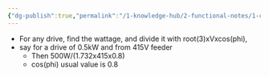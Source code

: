 ```yaml
---
{"dg-publish":true,"permalink":"/1-knowledge-hub/2-functional-notes/1-career-notes/2-general-technical-notes/2-power-plant-systems/electrical-schemes-and-systems/to-find-rated-current/","noteIcon":""}
---
```


- For any drive, find the wattage, and divide it with root(3)xVxcos(phi),
- say for a drive of 0.5kW and from 415V feeder
	- Then 500W/(1.732x415x0.8)
	- cos(phi) usual value is 0.8